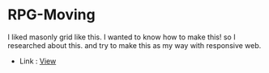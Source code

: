 # RPG-Moving
I liked masonly grid like this. I wanted to know how to make this! so I researched about this. and try to make this as my way with responsive web.
+ Link : [View](http://jw-masonry-grid.s3-website.ap-northeast-2.amazonaws.com/)